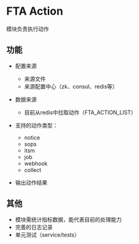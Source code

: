 # FTA Action
模块负责执行动作

## 功能

- 配置来源
    - 来源文件
    - 来源配置中心（zk、consul、redis等）


- 数据来源
    - 目前从redis中拉取动作（FTA_ACTION_LIST）

- 支持的动作类型：
    - notice 
    - sops
    - itsm
    - job
    - webhook
    - collect

 
- 输出动作结果
 


## 其他

- 模块需统计指标数据，能代表目前的处理能力
- 完善的日志记录
- 单元测试（service/tests）